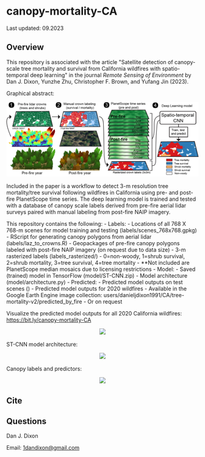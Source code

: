 # canopy-mortality-CA

Last updated: 09.2023

Overview
--------

This repository is associated with the article "Satellite detection of canopy-scale tree mortality and survival from California wildfires with spatio-temporal deep learning" in the journal *Remote Sensing of Environment* by Dan J. Dixon, Yunzhe Zhu, Christopher F. Brown, and Yufang Jin (2023). 

Graphical abstract:
<p align="center">
  <img src="figs/graphical_abstract.jpg" />
</p>

Included in the paper is a workflow to detect 3-m resolution tree mortality/tree survival following wildfires in California using pre- and post-fire PlanetScope time series. The deep learning model is trained and tested with a database of canopy scale labels derived from pre-fire aerial lidar surveys paired with manual labeling from post-fire NAIP imagery. 

This repository contains the following:
    - Labels:
        - Locations of all 768 X 768-m scenes for model training and testing (labels/scenes_768x768.gpkg) 
        - RScript for generating canopy polygons from aerial lidar (labels/laz_to_crowns.R)
        - Geopackages of pre-fire canopy polygons labeled with post-fire NAIP imagery (on request due to data size)
        - 3-m rasterized labels (labels_rasterized/)
            - 0=non-woody, 1=shrub survival, 2=shrub mortality, 3=tree survival, 4=tree mortality
        - **Not included are PlanetScope median mosaics due to licensing restrictions
    - Model:
        - Saved (trained) model in TensorFlow (model/ST-CNN.zip)
        - Model architecture (model/architecture.py)
    - Predicted:
        - Predicted model outputs on test scenes ()
        - Predicted model outputs for 2020 wildfires
            - Available in the Google Earth Engine image collection: users/danieljdixon1991/CA/tree-mortality-v2/predicted_by_fire
            - Or on request

Visualize the predicted model outputs for all 2020 California wildfires: https://bit.ly/canopy-mortality-CA
<p align="center">
  <img src="figs/example.gif" />
</p>

ST-CNN model architecture:
<p align="center">
  <img src="figs/fig5-architecture.jpg.jpg" />
</p>

Canopy labels and predictors:
<p align="center">
  <img src="figs/fig4-datashow.png" />
</p>


Cite
--------


Questions
--------
Dan J. Dixon

Email: 1dandixon@gmail.com
